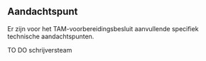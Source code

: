 ## Aandachtspunt

Er zijn voor het TAM-voorbereidingsbesluit  aanvullende specifiek technische aandachtspunten. 

TO DO schrijversteam

